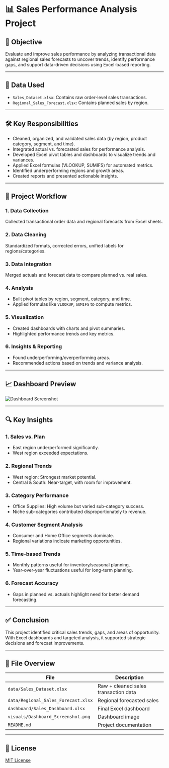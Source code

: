 
# 📊 Sales Performance Analysis Project

## 🎯 Objective
Evaluate and improve sales performance by analyzing transactional data against regional sales forecasts to uncover trends, identify performance gaps, and support data-driven decisions using Excel-based reporting.

---

## 📁 Data Used
- `Sales_Dataset.xlsx`: Contains raw order-level sales transactions.
- `Regional_Sales_Forecast.xlsx`: Contains planned sales by region.

---

## 🛠️ Key Responsibilities
- Cleaned, organized, and validated sales data (by region, product category, segment, and time).
- Integrated actual vs. forecasted sales for performance analysis.
- Developed Excel pivot tables and dashboards to visualize trends and variances.
- Applied Excel formulas (VLOOKUP, SUMIFS) for automated metrics.
- Identified underperforming regions and growth areas.
- Created reports and presented actionable insights.

---

## 🔄 Project Workflow

### 1. Data Collection
Collected transactional order data and regional forecasts from Excel sheets.

### 2. Data Cleaning
Standardized formats, corrected errors, unified labels for regions/categories.

### 3. Data Integration
Merged actuals and forecast data to compare planned vs. real sales.

### 4. Analysis
- Built pivot tables by region, segment, category, and time.
- Applied formulas like `VLOOKUP`, `SUMIFS` to compute metrics.

### 5. Visualization
- Created dashboards with charts and pivot summaries.
- Highlighted performance trends and key metrics.

### 6. Insights & Reporting
- Found underperforming/overperforming areas.
- Recommended actions based on trends and variance analysis.

---

## 📈 Dashboard Preview

![Dashboard Screenshot](visuals/Dashboard_Screenshot.png)

---

## 🔍 Key Insights

### 1. Sales vs. Plan
- East region underperformed significantly.
- West region exceeded expectations.

### 2. Regional Trends
- West region: Strongest market potential.
- Central & South: Near-target, with room for improvement.

### 3. Category Performance
- Office Supplies: High volume but varied sub-category success.
- Niche sub-categories contributed disproportionately to revenue.

### 4. Customer Segment Analysis
- Consumer and Home Office segments dominate.
- Regional variations indicate marketing opportunities.

### 5. Time-based Trends
- Monthly patterns useful for inventory/seasonal planning.
- Year-over-year fluctuations useful for long-term planning.

### 6. Forecast Accuracy
- Gaps in planned vs. actuals highlight need for better demand forecasting.

---

## ✅ Conclusion

This project identified critical sales trends, gaps, and areas of opportunity. With Excel dashboards and targeted analysis, it supported strategic decisions and forecast improvements.

---

## 📂 File Overview

| File | Description |
|------|-------------|
| `data/Sales_Dataset.xlsx` | Raw + cleaned sales transaction data |
| `data/Regional_Sales_Forecast.xlsx` | Regional forecasted sales |
| `dashboard/Sales_Dashboard.xlsx` | Final Excel dashboard |
| `visuals/Dashboard_Screenshot.png` | Dashboard image |
| `README.md` | Project documentation |

---

## 📜 License
[MIT License](LICENSE)
